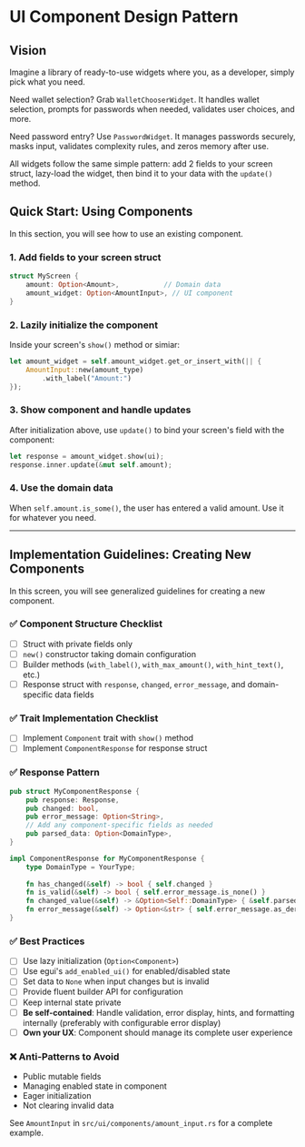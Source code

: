# UI Component Design Pattern

## Vision

Imagine a library of ready-to-use widgets where you, as a developer, simply pick what you need.

Need wallet selection? Grab `WalletChooserWidget`. It handles wallet selection, prompts for passwords when needed, validates user choices, and more.

Need password entry? Use `PasswordWidget`. It manages passwords securely, masks input, validates complexity rules, and zeros memory after use.

All widgets follow the same simple pattern: add 2 fields to your screen struct, lazy-load the widget, then bind it to your data with the `update()` method.

## Quick Start: Using Components

In this section, you will see how to use an existing component.

### 1. Add fields to your screen struct
```rust
struct MyScreen {
    amount: Option<Amount>,           // Domain data
    amount_widget: Option<AmountInput>, // UI component
}
```

### 2. Lazily initialize the component

Inside your screen's `show()` method or simiar:

```rust
let amount_widget = self.amount_widget.get_or_insert_with(|| {
    AmountInput::new(amount_type)
        .with_label("Amount:")
});        
```

### 3. Show component and handle updates

After initialization above, use `update()` to bind your screen's field with the component:

```rust
let response = amount_widget.show(ui);
response.inner.update(&mut self.amount);
```

### 4. Use the domain data
When `self.amount.is_some()`, the user has entered a valid amount. Use it for whatever you need.

---

## Implementation Guidelines: Creating New Components

In this screen, you will see generalized guidelines for creating a new component.

### ✅ Component Structure Checklist
- [ ] Struct with private fields only
- [ ] `new()` constructor taking domain configuration
- [ ] Builder methods (`with_label()`, `with_max_amount()`, `with_hint_text()`, etc.)
- [ ] Response struct with `response`, `changed`, `error_message`, and domain-specific data fields

### ✅ Trait Implementation Checklist
- [ ] Implement `Component` trait with `show()` method
- [ ] Implement `ComponentResponse` for response struct

### ✅ Response Pattern
```rust
pub struct MyComponentResponse {
    pub response: Response,
    pub changed: bool,
    pub error_message: Option<String>,
    // Add any component-specific fields as needed
    pub parsed_data: Option<DomainType>,
}

impl ComponentResponse for MyComponentResponse {
    type DomainType = YourType;
    
    fn has_changed(&self) -> bool { self.changed }
    fn is_valid(&self) -> bool { self.error_message.is_none() }
    fn changed_value(&self) -> &Option<Self::DomainType> { &self.parsed_data }
    fn error_message(&self) -> Option<&str> { self.error_message.as_deref() }
}
```

### ✅ Best Practices
- [ ] Use lazy initialization (`Option<Component>`)
- [ ] Use egui's `add_enabled_ui()` for enabled/disabled state
- [ ] Set data to `None` when input changes but is invalid
- [ ] Provide fluent builder API for configuration
- [ ] Keep internal state private
- [ ] **Be self-contained**: Handle validation, error display, hints, and formatting internally (preferably with configurable error display)
- [ ] **Own your UX**: Component should manage its complete user experience

### ❌ Anti-Patterns to Avoid
- Public mutable fields
- Managing enabled state in component
- Eager initialization
- Not clearing invalid data

See `AmountInput` in `src/ui/components/amount_input.rs` for a complete example.

